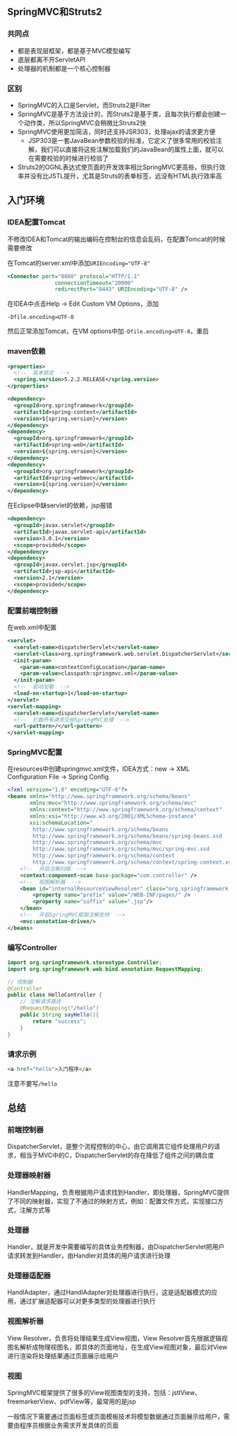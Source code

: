 ## SpringMVC和Struts2

### 共同点
* 都是表现层框架，都是基于MVC模型编写
* 底层都离不开ServletAPI
* 处理器的机制都是一个核心控制器

### 区别
* SpringMVC的入口是Servlet，而Struts2是Filter
* SpringMVC是基于方法设计的，而Struts2是基于类，且每次执行都会创建一个动作类，所以SpringMVC会稍微比Struts2快
* SpringMVC使用更加简洁，同时还支持JSR303，处理ajax的请求更方便
  * JSP303是一套JavaBean参数校验的标准，它定义了很多常用的校验注解，我们可以直接将这些注解加载我们的JavaBean的属性上面，就可以在需要校验的时候进行校验了
* Struts2的OGNL表达式使页面的开发效率相比SpringMVC更高些，但执行效率并没有比JSTL提升，尤其是Struts的表单标签，远没有HTML执行效率高

## 入门环境

### IDEA配置Tomcat
不修改IDEA和Tomcat的输出编码在控制台的信息会乱码，在配置Tomcat的时候需要修改

在Tomcat的server.xml中添加`URIEncoding="UTF-8"`
```xml
<Connector port="8080" protocol="HTTP/1.1"
               connectionTimeout="20000"
               redirectPort="8443" URIEncoding="UTF-8" />
```

在IDEA中点击Help → Edit Custom VM Options，添加
```
-Dfile.encoding=UTF-8
```

然后正常添加Tomcat，在VM options中加`-Dfile.encoding=UTF-8`，重启

### maven依赖
```xml
<properties>
  <!--  版本锁定  -->
  <spring.version>5.2.2.RELEASE</spring.version>
</properties>

<dependency>
  <groupId>org.springframework</groupId>
  <artifactId>spring-context</artifactId>
  <version>${spring.version}</version>
</dependency>
<dependency>
  <groupId>org.springframework</groupId>
  <artifactId>spring-web</artifactId>
  <version>${spring.version}</version>
</dependency>
<dependency>
  <groupId>org.springframework</groupId>
  <artifactId>spring-webmvc</artifactId>
  <version>${spring.version}</version>
</dependency>
```
在Eclipse中缺servlet的依赖，jsp报错
```xml
<dependency>
  <groupId>javax.servlet</groupId>
  <artifactId>javax.servlet-api</artifactId>
  <version>3.0.1</version>
  <scope>provided</scope>
</dependency>
<dependency>
  <groupId>javax.servlet.jsp</groupId>
  <artifactId>jsp-api</artifactId>
  <version>2.1</version>
  <scope>provided</scope>
</dependency>
```

### 配置前端控制器
在web.xml中配置
```xml
<servlet>
  <servlet-name>dispatcherServlet</servlet-name>
  <servlet-class>org.springframework.web.servlet.DispatcherServlet</servlet-class>
  <init-param>
    <param-name>contextConfigLocation</param-name>
    <param-value>classpath:springmvc.xml</param-value>
  </init-param>
  <!--  启动加载  -->
  <load-on-startup>1</load-on-startup>
</servlet>
<servlet-mapping>
  <servlet-name>dispatcherServlet</servlet-name>
  <!--  拦截所有请求交给SpringMVC处理  -->
  <url-pattern>/</url-pattern>
</servlet-mapping>
```

### SpringMVC配置
在resources中创建springmvc.xml文件，IDEA方式：new → XML Configuration File → Spring Config
```xml
<?xml version="1.0" encoding="UTF-8"?>
<beans xmlns="http://www.springframework.org/schema/beans"
       xmlns:mvc="http://www.springframework.org/schema/mvc"
       xmlns:context="http://www.springframework.org/schema/context"
       xmlns:xsi="http://www.w3.org/2001/XMLSchema-instance"
       xsi:schemaLocation="
        http://www.springframework.org/schema/beans
        http://www.springframework.org/schema/beans/spring-beans.xsd
        http://www.springframework.org/schema/mvc
        http://www.springframework.org/schema/mvc/spring-mvc.xsd
        http://www.springframework.org/schema/context
        http://www.springframework.org/schema/context/spring-context.xsd">
    <!--  开启注解扫描  -->
    <context:component-scan base-package="com.controller" />
    <!--  视图解析器  -->
    <bean id="internalResourceViewResolver" class="org.springframework.web.servlet.view.InternalResourceViewResolver">
        <property name="prefix" value="/WEB-INF/pages/" />
        <property name="suffix" value=".jsp"/>
    </bean>
    <!--  开启SpringMVC框架注解支持  -->
    <mvc:annotation-driven/>
</beans>
```

### 编写Controller
```java
import org.springframework.stereotype.Controller;
import org.springframework.web.bind.annotation.RequestMapping;

// 控制器
@Controller
public class HelloController {
    // 注解请求路径
    @RequestMapping("/hello")
    public String sayHello(){
        return "success";
    }
}
```

### 请求示例
```html
<a href="hello">入门程序</a>
```
注意不要写`/hello`

## 总结

### 前端控制器
DispatcherServlet，是整个流程控制的中心，由它调用其它组件处理用户的请求，相当于MVC中的C，DispatcherServlet的存在降低了组件之间的耦合度

### 处理器映射器
HandlerMapping，负责根据用户请求找到Handler，即处理器，SpringMVC提供了不同的映射器，实现了不通过的映射方式，例如：配置文件方式，实现接口方式，注解方式等

### 处理器
Handler，就是开发中需要编写的具体业务控制器，由DispatcherServlet把用户请求转发到Handler，由Handler对具体的用户请求进行处理

### 处理器适配器
HandlAdapter，通过HandlAdapter对处理器进行执行，这是适配器模式的应用，通过扩展适配器可以对更多类型的处理器进行执行

### 视图解析器
View Resolver，负责将处理结果生成View视图，View Resolver首先根据逻辑视图名解析成物理视图名，即具体的页面地址，在生成View视图对象，最后对View进行渲染将处理结果通过页面展示给用户

### 视图
SpringMVC框架提供了很多的View视图类型的支持，包括：jstlView、freemarkerView、pdfView等，最常用的是jsp

一般情况下需要通过页面标签或页面模板技术将模型数据通过页面展示给用户，需要由程序员根据业务需求开发具体的页面
